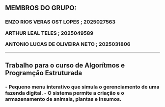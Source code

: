<h2>MEMBROS DO GRUPO:</h2>
<h3>  
 
 ENZO RIOS VERAS OST LOPES ; 2025027563

 ARTHUR LEAL TELES ; 2025049589
 
 ANTONIO LUCAS DE OLIVEIRA NETO ; 2025031806</h3>

 ---
 
<h2>Trabalho para o curso de Algorítmos e Programção Estruturada</h2>
<h3>     - Pequeno menu interativo que simula o gerenciamento
           de uma fazenda digital.
         - O sistema permite a criação e o armazenamento de
           animais, plantas e insumos.
</h3>
